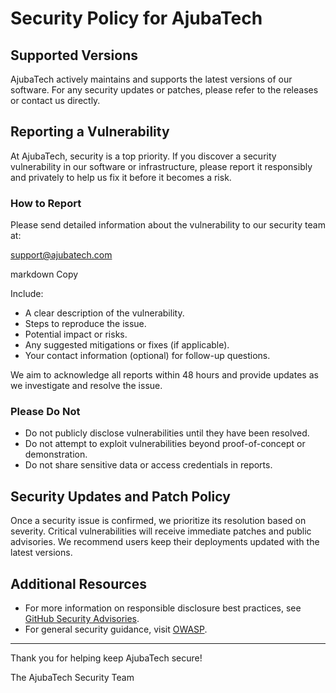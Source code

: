 # Security Policy for AjubaTech

## Supported Versions

AjubaTech actively maintains and supports the latest versions of our software. For any security updates or patches, please refer to the releases or contact us directly.

## Reporting a Vulnerability

At AjubaTech, security is a top priority. If you discover a security vulnerability in our software or infrastructure, please report it responsibly and privately to help us fix it before it becomes a risk.

### How to Report

Please send detailed information about the vulnerability to our security team at:

support@ajubatech.com

markdown
Copy

Include:

- A clear description of the vulnerability.
- Steps to reproduce the issue.
- Potential impact or risks.
- Any suggested mitigations or fixes (if applicable).
- Your contact information (optional) for follow-up questions.

We aim to acknowledge all reports within 48 hours and provide updates as we investigate and resolve the issue.

### Please Do Not

- Do not publicly disclose vulnerabilities until they have been resolved.
- Do not attempt to exploit vulnerabilities beyond proof-of-concept or demonstration.
- Do not share sensitive data or access credentials in reports.

## Security Updates and Patch Policy

Once a security issue is confirmed, we prioritize its resolution based on severity. Critical vulnerabilities will receive immediate patches and public advisories. We recommend users keep their deployments updated with the latest versions.

## Additional Resources

- For more information on responsible disclosure best practices, see [GitHub Security Advisories](https://docs.github.com/en/code-security/security-advisories).
- For general security guidance, visit [OWASP](https://owasp.org/).

---

Thank you for helping keep AjubaTech secure!

The AjubaTech Security Team
